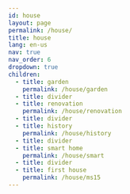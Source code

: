 ```yaml
---
id: house
layout: page
permalink: /house/
title: house
lang: en-us
nav: true
nav_order: 6
dropdown: true
children:
  - title: garden
    permalink: /house/garden
  - title: divider
  - title: renovation
    permalink: /house/renovation
  - title: divider
  - title: history
    permalink: /house/history
  - title: divider
  - title: smart home
    permalink: /house/smart
  - title: divider
  - title: first house
    permalink: /house/ms15
---
```

